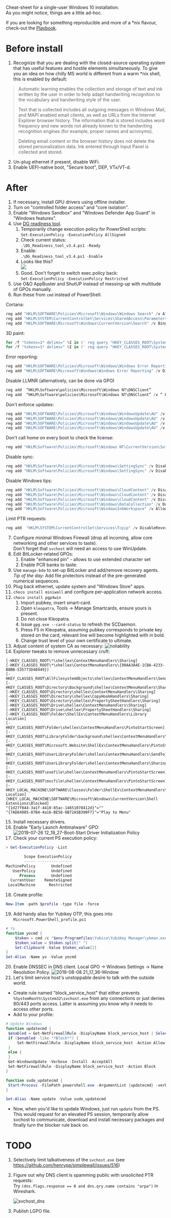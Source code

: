 Cheat-sheet for a single-user Windows 10 installation.  
As you might notice, things are a little ad-hoc.

If you are looking for something reproducible and more of a \*nix flavour, check-out the [Playbook](https://github.com/stoptracking/playbook).
# Before install
1. Recognize that you are dealing with the closed-source operating system that has useful features and hostile elements simultaneously. To give you an idea on how chilly MS world is different from a warm \*nix shell, this is enabled by default:

> Automatic learning enables the collection and storage of text and ink written by the user in order to help adapt handwriting recognition to the vocabulary and handwriting style of the user. 
> 
> Text that is collected includes all outgoing messages in Windows Mail, and MAPI enabled email clients, as well as URLs from the Internet Explorer browser history. The information that is stored includes word frequency and new words not already known to the handwriting recognition engines (for example, proper names and acronyms).
>
> Deleting email content or the browser history does not delete the stored personalization data. Ink entered through Input Panel is collected and stored. 

2. Un-plug ethernet if present, disable WiFi.
3. Enable UEFI-native boot, "Secure boot", DEP, VTx/VT-d. 

# After
1. If necessary, install GPU drivers using offline installer.
2. Turn on "controlled folder access" and "core isolation".
3. Enable "Windows Sandbox" and "Windows Defender App Guard" in "Windows features".
4. Use [DG readiness tool](https://www.microsoft.com/en-us/download/details.aspx?id=53337).  
   1. Temporarily change execution policy for PowerShell scripts:  
   `Set-ExecutionPolicy -ExecutionPolicy AllSigned`  
   1. Check current status:  
   `.\DG_Readiness_tool_v3.4.ps1 -Ready`  
   1. Enable:  
   `.\DG_Readiness_tool_v3.4.ps1 -Enable`  
   1. Looks like this?  
   ![](https://i.imgur.com/QsaDuOV.png)
   1. Good. Don't forget to switch exec.policy back:  
   `Set-ExecutionPolicy -ExecutionPolicy Restricted`  
5. Use O&O AppBuster and ShutUP instead of messing-up with multitude of GPOs manually.
6. Run these from `cmd` instead of PowerShell:    

Cortana: 
```powershell
reg add "HKLM\SOFTWARE\Policies\Microsoft\Windows\Windows Search" /v AllowCortana /t REG_DWORD /d 0 /f
reg add "HKLM\SYSTEM\CurrentControlSet\Services\SharedAccess\Parameters\FirewallPolicy\FirewallRules"  /v "{2765E0F4-2918-4A46-B9C9-43CDD8FCBA2B}" /t REG_SZ /d  "BlockCortana|Action=Block|Active=TRUE|Dir=Out|App=C:\windows\systemapps\microsoft.windows.cortana_cw5n1h2txyewy\searchui.exe|Name=Search  and Cortana  application|AppPkgId=S-1-15-2-1861897761-1695161497-2927542615-642690995-327840285-2659745135-2630312742|" /f
reg add "HKLM\SOFTWARE\Microsoft\Windows\CurrentVersion\Search" /v BingSearchEnabled /t REG_DWORD /d 0 /f
```
3D paint:  
```powershell
for /f "tokens=1* delims=" %I in (' reg query "HKEY_CLASSES_ROOT\SystemFileAssociations" /s /k /f "3D Edit" ^| find /i "3D Edit" ') do (reg delete "%I" /f )
for /f "tokens=1* delims=" %I in (' reg query "HKEY_CLASSES_ROOT\SystemFileAssociations" /s /k /f "3D Print" ^| find /i "3D Print" ') do (reg delete "%I" /f )
```
Error reporting:
```powershell
reg add "HKLM\SOFTWARE\Policies\Microsoft\Windows\Windows Error Reporting" /v Disabled /t REG_DWORD /d 1 /f
reg add "HKLM\SOFTWARE\Microsoft\Windows\Windows Error Reporting" /v Disabled /t REG_DWORD /d 1 /f
```
Disable LLMNR (alternatively, can be done via GPO)
```powershell
reg add  “HKLM\Software\policies\Microsoft\Windows NT\DNSClient”
reg add  “HKLM\Software\policies\Microsoft\Windows NT\DNSClient” /v ” EnableMulticast” /t REG_DWORD /d “0” /f
```
Don't enforce updates:
```powershell
reg add "HKLM\SOFTWARE\Policies\Microsoft\Windows\WindowsUpdate\AU" /v NoAutoUpdate /t REG_DWORD /d 0 /f
reg add "HKLM\SOFTWARE\Policies\Microsoft\Windows\WindowsUpdate\AU" /v AUOptions /t REG_DWORD /d 2 /f
reg add "HKLM\SOFTWARE\Policies\Microsoft\Windows\WindowsUpdate\AU" /v ScheduledInstallDay /t REG_DWORD /d 0 /f
reg add "HKLM\SOFTWARE\Policies\Microsoft\Windows\WindowsUpdate\AU" /v ScheduledInstallTime /t REG_DWORD /d 3 /f
```
Don't call home on every boot to check the license:
```powershell
reg add "HKLM\Software\Policies\Microsoft\Windows NT\CurrentVersion\Software Protection Platform" /v NoGenTicket /t REG_DWORD /d 1 /f
```
Disable sync:
```powershell
reg add "HKLM\Software\Policies\Microsoft\Windows\SettingSync" /v DisableSettingSync /t REG_DWORD /d 2 /f
reg add "HKLM\Software\Policies\Microsoft\Windows\SettingSync" /v DisableSettingSyncUserOverride /t REG_DWORD /d 1 /f
```
Disable Windows tips:
```powershell
reg add "HKLM\Software\Policies\Microsoft\Windows\CloudContent" /v DisableSoftLanding /t REG_DWORD /d 1 /f
reg add "HKLM\Software\Policies\Microsoft\Windows\CloudContent" /v DisableWindowsSpotlightFeatures /t REG_DWORD /d 1 /f
reg add "HKLM\Software\Policies\Microsoft\Windows\CloudContent" /v DisableWindowsConsumerFeatures /t REG_DWORD /d 1 /f
reg add "HKLM\Software\Policies\Microsoft\Windows\DataCollection" /v DoNotShowFeedbackNotifications /t REG_DWORD /d 1 /f
reg add "HKLM\Software\Policies\Microsoft\WindowsInkWorkspace" /v AllowSuggestedAppsInWindowsInkWorkspace /t REG_DWORD /d 0 /f
```
Limit PTR requests:
```powershell
reg add  "HKLM\SYSTEM\CurrentControlSet\Services\Tcpip" /v DisableReverseAddressRegistrations /t REG_DWORD /d 1 /f
```
7. Configure minimal Windows Firewall (drop all incoming, allow core networking and other services to taste).  
Don't forget that `svchost` will need an access to use WinUpdate.
9. Edit BitLocker-related GPOs:
   1. Enable "enhanced pin" - allows to use extended character set
   1. Enable PCR banks to taste.
10. Use `manage-bde` to set-up BitLocker and add/remove recovery agents.  
_Tip of the day:_ Add file protectors instead of the pre-generated numerical sequences.
11. Plug back ethernet, update system and "Windows Store" apps.
8. `choco install miniwall` and configure per-application network access.
9. `choco install pgp4win`
   1. Import pubkey, insert smart-card.
   3. Open `kleopatra`, Tools &rarr; Manage Smartcards, ensure yours is present.
   4. Do not close Kleopatra.
   5. Issue `gpg.exe --card-status` to refresh the SCDaemon.
   6. Press F5 in Kleopatra, assuming pubkey corresponds to private key stored on the card, relevant line will become highlighted with in bold.
   7. Change trust level of your own certificate to ultimate.
10. Adjust content of system CA as necessary:
![noliability](https://user-images.githubusercontent.com/300146/61441050-f8b60880-a983-11e9-9188-9af5941b4147.png)
11. Explorer tweaks to remove unnecessary cruft:
```reg
[-HKEY_CLASSES_ROOT\*\shellex\ContextMenuHandlers\Sharing]
[-HKEY_CLASSES_ROOT\*\shellex\ContextMenuHandlers\{90AA3A4E-1CBA-4233-B8BB-535773D48449}]
[-HKEY_CLASSES_ROOT\AllFilesystemObjects\shellex\ContextMenuHandlers\SendTo]
[-HKEY_CLASSES_ROOT\Directory\Background\shellex\ContextMenuHandlers\Sharing]
[-HKEY_CLASSES_ROOT\Directory\shellex\ContextMenuHandlers\Sharing]
[-HKEY_CLASSES_ROOT\Directory\shellex\CopyHookHandlers\Sharing]
[-HKEY_CLASSES_ROOT\Directory\shellex\PropertySheetHandlers\Sharing]
[-HKEY_CLASSES_ROOT\Drive\shellex\ContextMenuHandlers\Sharing]
[-HKEY_CLASSES_ROOT\Drive\shellex\PropertySheetHandlers\Sharing]
[-HKEY_CLASSES_ROOT\Folder\ShellEx\ContextMenuHandlers\Library Location]
[-HKEY_CLASSES_ROOT\Folder\shellex\ContextMenuHandlers\PintoStartScreen]
[-HKEY_CLASSES_ROOT\LibraryFolder\background\shellex\ContextMenuHandlers\Sharing]
[-HKEY_CLASSES_ROOT\Microsoft.Website\ShellEx\ContextMenuHandlers\PintoStartScreen]
[-HKEY_CLASSES_ROOT\UserLibraryFolder\shellex\ContextMenuHandlers\SendTo]
[-HKEY_CLASSES_ROOT\UserLibraryFolder\shellex\ContextMenuHandlers\Sharing]
[-HKEY_CLASSES_ROOT\exefile\shellex\ContextMenuHandlers\PintoStartScreen]
[-HKEY_CLASSES_ROOT\mscfile\shellex\ContextMenuHandlers\PintoStartScreen]
[-HKEY_LOCAL_MACHINE\SOFTWARE\Classes\Folder\ShellEx\ContextMenuHandlers\Library Location]
[HKEY_LOCAL_MACHINE\SOFTWARE\Microsoft\Windows\CurrentVersion\Shell Extensions\Blocked]
"{1d27f844-3a1f-4410-85ac-14651078412d}"=""
"{7AD84985-87B4-4a16-BE58-8B72A5B390F7}"="Play to Menu"
```
15. Install necessary drivers.
16. Enable "Early Launch Antimalware" GPO:
![2019-07-26 12_19_27-Boot-Start Driver Initialization Policy](https://user-images.githubusercontent.com/300146/61922498-d46bb480-af9f-11e9-9039-be001136de1c.png)
17. Check your current PS execution policy:
```powershell
> Get-ExecutionPolicy -List

        Scope ExecutionPolicy
        ----- ---------------
MachinePolicy       Undefined
   UserPolicy       Undefined
      Process       Undefined
  CurrentUser    RemoteSigned
 LocalMachine      Restricted
 ```
18. Create profile:
```powershell
New-Item -path $profile -type file -force
```
19. Add handy alias for Yubikey OTP, this goes into `Microsoft.PowerShell_profile.ps1`
```powershell
# Yo
function yocmd {
    $token = cmd /c "$env:Programfiles\Yubico\YubiKey Manager\ykman.exe" oath code $args
    $token_value = $token.split(" ")
    Set-Clipboard -Value $token_value[2]
}
Set-Alias -Name yo -Value yocmd
```
20. Enable DNSSEC in DNS client.
Local GPO &rarr; Windows Settings &rarr; Name Resolution Policy.
![2019-08-08 21_17_36-Window](https://user-images.githubusercontent.com/300146/62701837-63f37780-ba24-11e9-9d0b-c1062d7f4ad1.png)
21. Let's limit service host's unstoppable desire to talk with the outside world.  
   - Create rule named "block_service_host" that either prevents `%SystemRoot%\System32\svchost.exe` from any connections or just denies 80/443 ports access. Latter is assuming you know why it needs to access other ports.
   - Add to your profile:
   ```powershell
# Update Windows
function updatecmd {
    $enabled = Get-NetFirewallRule -DisplayName block_service_host | Select-Object -Property Action
    if ($enabled -like "*Block*") {
        Set-NetFirewallRule -DisplayName block_service_host -Action Allow
    }
    else {
    }
    Get-WindowsUpdate -Verbose -Install -AcceptAll
    Set-NetFirewallRule -DisplayName block_service_host -Action Block
}

function sudo_updatecmd {
    Start-Process -FilePath powershell.exe -ArgumentList {updatecmd} -verb RunAs
}

Set-Alias -Name update -Value sudo_updatecmd
```
   - Now, when you'd like to update Windows, just run `update` from the PS.
     This would request for an elevated PS session, temporarily allow svchost to communicate, download and install necessary packages and finally turn the blocker rule back on.
   

# TODO

1. Selectively limit talkativeness of the `svchost.exe` (see https://github.com/henrypp/simplewall/issues/516)
2. Figure out why DNS client is spamming public with unsolicited PTR requests:  
    Try `(dns.flags.response == 0 and dns.qry.name contains "arpa")` in Wireshark.
    
    ![svchost_dns](https://user-images.githubusercontent.com/300146/62759132-a1f1a980-babf-11e9-9c3f-97819f7df1b6.png)
    
 3. Publish LGPO file.


